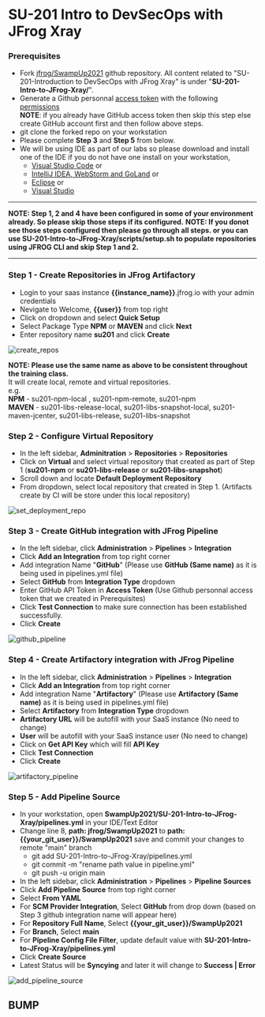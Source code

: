 # SU-201 Intro to DevSecOps with JFrog Xray

### Prerequisites 

- Fork [jfrog/SwampUp2021](https://github.com/jfrog/SwampUp2021) github repository. All content related to "SU-201-Introduction to DevSecOps with JFrog Xray" is under "**SU-201-Intro-to-JFrog-Xray/**".
- Generate a Github personnal [access token](https://docs.github.com/en/github/authenticating-to-github/keeping-your-account-and-data-secure/creating-a-personal-access-token) with the following [permissions](https://www.jfrog.com/confluence/display/JFROG/GitHub+Integration) <br/>
**NOTE**: if you already have GitHub access token then skip this step else create GitHub account first and then follow above steps.
- git clone the forked repo on your workstation
- Please complete **Step 3** and **Step 5** from below.
- We will be using IDE as part of our labs so please download and install one of the IDE if you do not have one install on your workstation,
  - [Visual Studio Code](https://marketplace.visualstudio.com/items?itemName=JFrog.jfrog-vscode-extension) or 
  - [IntelliJ IDEA, WebStorm and GoLand](https://www.jetbrains.com/idea/download/#section=mac) or 
  - [Eclipse](https://www.eclipse.org/downloads/) or 
  - [Visual Studio](https://visualstudio.microsoft.com/)


*******************************************************************************************************************
**NOTE: Step 1, 2 and 4 have been configured in some of your environment already. So please skip those steps if its configured.**
**NOTE: If you donot see those steps configured then please go through all steps. or you can use SU-201-Intro-to-JFrog-Xray/scripts/setup.sh to populate repositories using JFROG CLI and skip Step 1 and 2.**
*******************************************************************************************************************


### Step 1 - Create Repositories in JFrog Artifactory

- Login to your saas instance **{{instance_name}}**.jfrog.io with  your admin credentials
- Nevigate to Welcome, **{{user}}** from top right
- Click on dropdown and select **Quick Setup**
- Select Package Type **NPM** or **MAVEN** and click **Next**
- Enter repository name **su201** and click **Create**

![create_repos](https://user-images.githubusercontent.com/7561138/117177841-4f254e80-ad86-11eb-8184-20ffbe5c7af9.gif)

**NOTE: Please use the same name as above to be consistent throughout the training class.** <br/> 
It will create local, remote and virtual repositories.<br/> 
e.g. <br/> 
**NPM** - su201-npm-local , su201-npm-remote, su201-npm <br/> 
**MAVEN** - su201-libs-release-local, su201-libs-snapshot-local, su201-maven-jcenter, su201-libs-release, su201-libs-snapshot<br/> 


### Step 2 - Configure Virtual Repository

- In the left sidebar, **Adminitration** > **Repositories** > **Repositories**
- Click on **Virtual** and select virtual repository that created as part of Step 1 (**su201-npm** or **su201-libs-release** or **su201-libs-snapshot**)
- Scroll down and locate **Default Deployment Repository**
- From dropdown, select local repository that created in Step 1. (Artifacts create by CI will be store under this local repository)

![set_deployment_repo](https://user-images.githubusercontent.com/7561138/117177860-53516c00-ad86-11eb-905f-31128c8e164d.gif)


### Step 3 - Create GitHub integration with JFrog Pipeline

- In the left sidebar, click **Administration** > **Pipelines** > **Integration**
- Click **Add an Integration** from top right corner
- Add integration Name "**GitHub**" (Please use **GitHub (Same name)** as it is being used in pipelines.yml file)
- Select **GitHub** from **Integration Type** dropdown
- Enter GitHub API Token in **Access Token** (Use Github personnal access token that we created in Prerequisites)
- Click **Test Connection** to make sure connection has been established successfully. 
- Click **Create**

![github_pipeline](https://user-images.githubusercontent.com/7561138/117182982-dd500380-ad8b-11eb-919d-9b051158bd1a.gif)

### Step 4 - Create Artifactory integration with JFrog Pipeline

- In the left sidebar, click **Administration** > **Pipelines** > **Integration**
- Click **Add an Integration** from top right corner
- Add integration Name "**Artifactory**" (Please use **Artifactory (Same name)** as it is being used in pipelines.yml file)
- Select **Artifactory** from **Integration Type** dropdown
- **Artifactory URL** will be autofill with your SaaS instance (No need to change)
- **User** will be autofill with your SaaS instance user (No need to change)
- Click on **Get API Key** which will fill **API Key** 
- Click **Test Connection** 
- Click **Create**

![artifactory_pipeline](https://user-images.githubusercontent.com/7561138/117183054-f658b480-ad8b-11eb-9e9a-c07e3a415cbd.gif)

### Step 5 - Add Pipeline Source

- In your workstation, open **SwampUp2021/SU-201-Intro-to-JFrog-Xray/pipelines.yml** in your IDE/Text Editor
- Change line 8, **path: jfrog/SwampUp2021** to **path: {{your_git_user}}/SwampUp2021** save and commit your changes to remote "main" branch
  - git add SU-201-Intro-to-JFrog-Xray/pipelines.yml
  - git commit -m "rename path value in pipeline.yml"
  - git push -u origin main
- In the left sidebar, click **Administration** > **Pipelines** > **Pipeline Sources**
- Click **Add Pipeline Source** from top right corner
- Select **From YAML** 
- For **SCM Provider Integration**, Select **GitHub** from drop down  (based on Step 3 github integration name will appear here)
- For **Repository Full Name**, Select **{{your_git_user}}/SwampUp2021** 
- For **Branch**, Select **main**  
- For **Pipeline Config File Filter**, update default value with **SU-201-Intro-to-JFrog-Xray/pipelines.yml**
- Click **Create Source**
- Latest Status will be **Syncying** and later it will change to **Success | Error**  

![add_pipeline_source](https://user-images.githubusercontent.com/7561138/117591177-094eea00-b0e8-11eb-9c50-7b3266dc30c6.gif)


## BUMP

